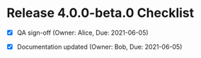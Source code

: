 # Release 4.0.0-beta.0 Checklist

- [x] QA sign-off (Owner: Alice, Due: 2021-06-05)
- [x] Documentation updated (Owner: Bob, Due: 2021-06-05)

